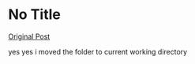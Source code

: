 # No Title

[Original Post](https://discourse.onlinedegree.iitm.ac.in/t/164277/303)

<p>yes yes i moved the folder to current working directory</p>